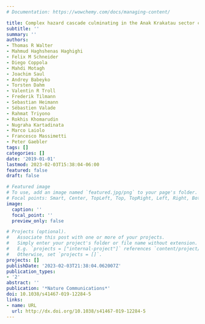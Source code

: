 ```yaml
---
# Documentation: https://wowchemy.com/docs/managing-content/

title: Complex hazard cascade culminating in the Anak Krakatau sector collapse
subtitle: ''
summary: ''
authors:
- Thomas R Walter
- Mahmud Haghshenas Haghighi
- Felix M Schneider
- Diego Coppola
- Mahdi Motagh
- Joachim Saul
- Andrey Babeyko
- Torsten Dahm
- Valentin R Troll
- Frederik Tilmann
- Sebastian Heimann
- Sébastien Valade
- Rahmat Triyono
- Rokhis Khomarudin
- Nugraha Kartadinata
- Marco Laiolo
- Francesco Massimetti
- Peter Gaebler
tags: []
categories: []
date: '2019-01-01'
lastmod: 2023-02-03T15:38:04-06:00
featured: false
draft: false

# Featured image
# To use, add an image named `featured.jpg/png` to your page's folder.
# Focal points: Smart, Center, TopLeft, Top, TopRight, Left, Right, BottomLeft, Bottom, BottomRight.
image:
  caption: ''
  focal_point: ''
  preview_only: false

# Projects (optional).
#   Associate this post with one or more of your projects.
#   Simply enter your project's folder or file name without extension.
#   E.g. `projects = ["internal-project"]` references `content/project/deep-learning/index.md`.
#   Otherwise, set `projects = []`.
projects: []
publishDate: '2023-02-03T21:38:04.062007Z'
publication_types:
- '2'
abstract: ''
publication: '*Nature Communications*'
doi: 10.1038/s41467-019-12284-5
links:
- name: URL
  url: http://dx.doi.org/10.1038/s41467-019-12284-5
---
```

